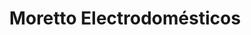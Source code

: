 ---
title: "Moretto Electrodomésticos"
url: /montevideo/moretto-electrodomesticos/
shop: general
---